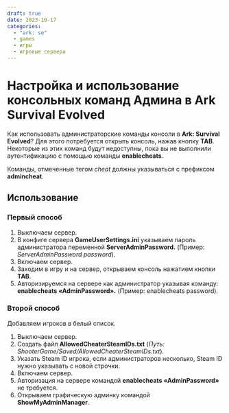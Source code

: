 ```yaml
---
draft: true 
date: 2023-10-17
categories:
  - "ark: se"
  - games
  - игры
  - игровые сервера
---
```


# Настройка и использование консольных команд Админа в Ark Survival Evolved

Как использовать администраторские команды консоли в  **Ark: Survival Evolved**? Для этого потребуется открыть консоль, нажав кнопку **TAB**.  
Некоторые из этих команд будут недоступны, пока вы не выполнили аутентификацию с помощью команды **enablecheats**.

Команды, отмеченные тегом _cheat_ должны указываться с префиксом **admincheat**.

## Использование

### Первый способ

1.  Выключаем сервер.
2.  В конфиге сервера **GameUserSettings.ini** указываем пароль администратора переменной **ServerAdminPassword.** (Пример:  _ServerAdminPassword password_).
3.  Включаем сервер.
4.  Заходим в игру и на сервер, открываем консоль нажатием кнопки **TAB**.
5.  Авторизируемся на сервере как администратор указывая команду: **enablecheats «AdminPassword».** (Пример: enablecheats password).

### Второй способ

   Добавляем игроков в белый список.

1.  Выключаем сервер.
2.  Создать файл **AllowedCheaterSteamIDs.txt** (_Путь: ShooterGame/Saved/AllowedCheaterSteamIDs.txt_).
3.  Указать Steam ID игрока, если администраторов несколько, Steam ID нужно указывать с новой строчки.
4.  Включаем сервер.
5.  Авторизация на сервере командой **enablecheats «AdminPassword»** не требуется.
6.  Открываем графическую админку командой **ShowMyAdminManager**.